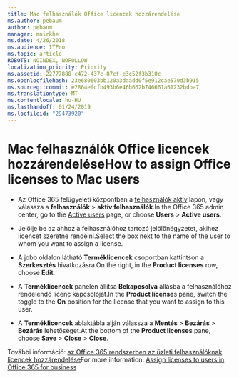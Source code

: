 ```yaml
---
title: Mac felhasználók Office licencek hozzárendelése
ms.author: pebaum
author: pebaum
manager: mnirkhe
ms.date: 4/26/2018
ms.audience: ITPro
ms.topic: article
ROBOTS: NOINDEX, NOFOLLOW
localization_priority: Priority
ms.assetid: 22777888-c472-437c-87cf-e3c52f3b310c
ms.openlocfilehash: 23e680603bb120a3daadd0f5e912cae570d3b915
ms.sourcegitcommit: e2864efcfb493b6e46b662b746661a61232bdba7
ms.translationtype: MT
ms.contentlocale: hu-HU
ms.lasthandoff: 01/24/2019
ms.locfileid: "29473920"
---
```

# <a name="how-to-assign-office-licenses-to-mac-users"></a><span data-ttu-id="8bc73-102">Mac felhasználók Office licencek hozzárendelése</span><span class="sxs-lookup"><span data-stu-id="8bc73-102">How to assign Office licenses to Mac users</span></span>

- <span data-ttu-id="8bc73-103">Az Office 365 felügyeleti központban a [felhasználók aktív](https://go.microsoft.com/fwlink/p/?linkid=834822) lapon, vagy válassza a **felhasználók** \> **aktív felhasználók**.</span><span class="sxs-lookup"><span data-stu-id="8bc73-103">In the Office 365 admin center, go to the [Active users](https://go.microsoft.com/fwlink/p/?linkid=834822) page, or choose **Users** \> **Active users**.</span></span>
    
- <span data-ttu-id="8bc73-104">Jelölje be az ahhoz a felhasználóhoz tartozó jelölőnégyzetet, akihez licencet szeretne rendelni.</span><span class="sxs-lookup"><span data-stu-id="8bc73-104">Select the box next to the name of the user to whom you want to assign a license.</span></span>
    
- <span data-ttu-id="8bc73-105">A jobb oldalon látható **Terméklicencek** csoportban kattintson a **Szerkesztés** hivatkozásra.</span><span class="sxs-lookup"><span data-stu-id="8bc73-105">On the right, in the **Product licenses** row, choose **Edit**.</span></span>
    
- <span data-ttu-id="8bc73-106">A **Terméklicencek** panelen állítsa **Bekapcsolva** állásba a felhasználóhoz rendelendő licenc kapcsolóját.</span><span class="sxs-lookup"><span data-stu-id="8bc73-106">In the **Product license**s pane, switch the toggle to the **On** position for the license that you want to assign to this user.</span></span> 
    
- <span data-ttu-id="8bc73-107">A **Terméklicencek** ablaktábla alján válassza a **Mentés** \> **Bezárás** \> **Bezárás** lehetőséget.</span><span class="sxs-lookup"><span data-stu-id="8bc73-107">At the bottom of the **Product licenses** pane, choose **Save** \> **Close** \> **Close**.</span></span>
    
<span data-ttu-id="8bc73-108">További információ: [az Office 365 rendszerben az üzleti felhasználóknak licencek hozzárendelése](.md)</span><span class="sxs-lookup"><span data-stu-id="8bc73-108">For more information: [Assign licenses to users in Office 365 for business](.md)</span></span>
  


